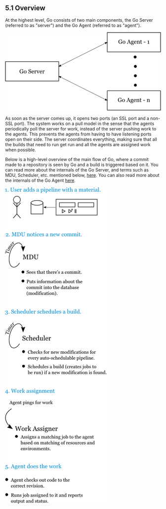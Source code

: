 ## <a name="overview"></a>5.1 Overview

At the highest level, Go consists of two main components, the Go Server (referred to as "server") and the Go Agent
(referred to as "agent").

![Go Server with multiple agents](images/server_agent.png)

As soon as the server comes up, it opens two ports (an SSL port and a non-SSL port). The system works on a pull model in
the sense that the agents periodically poll the server for work, instead of the server pushing work to the agents. This
prevents the agents from having to have listening ports open on their side. The server coordinates everything, making
sure that all the builds that need to run get run and all the agents are assigned work when possible.

Below is a high-level overview of the main flow of Go, where a commit made to a repository is seen by Go and a build is
triggered based on it. You can read more about the internals of the Go Server, and terms such as MDU, Scheduler, etc.
mentioned below, [here](5.2.md). You can also read more about the internals of the Go Agent [here](5.3.md).

![Go Server and Agent overview](images/go_overview.png)
